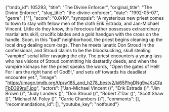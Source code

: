 {"tmdb_id": 105293, "title": "The Divine Enforcer", "original_title": "The Divine Enforcer", "slug_title": "the-divine-enforcer", "date": "1992-05-07", "genre": [""], "score": "0.0/10", "synopsis": "A mysterious new priest comes to town to stay with fellow men of the cloth Erik Estrada, and Jan-Michael Vincent. Little do they know, this ferocious father possesses extraordinary martial arts skill, crucifix blades and a gold handgun with the cross on the handle. Soon, in this \"bad\" neighborhood, the priest begins cleaning up the local drug dealing scum-bags. Then he meets lunatic Don Stroud in the confessional, and Stroud claims to be the bloodsucking, skull stealing \"vampire\" serial killer ravaging the city. The priest encounters a young lass who has visions of Stroud committing his dastardly deeds, and when the vampire kidnaps her the priest speaks the words, \"Open the gates of Hell! For I am the right hand of God!!!,\" and sets off towards his deadliest encounter yet.", "image": "https://image.tmdb.org/t/p/w185_and_h278_bestv2/ki65PhgDNg9vJKsCfaFbD399ruF.jpg", "actors": ["Jan-Michael Vincent ()", "Erik Estrada ()", "Jim Brown ()", "Judy Landers ()", "Don Stroud ()", "Robert Z'Dar ()", "Scott Shaw ()", "Michael M. Foley ()", "Carrie Chambers ()"], "comments": [], "recommandations_id": [], "youtube_key": "notfound"}